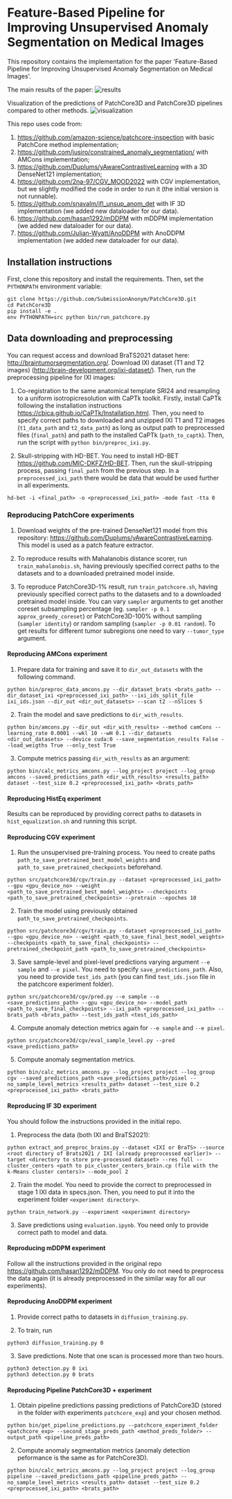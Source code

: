 # Feature-Based Pipeline for Improving Unsupervised Anomaly Segmentation on Medical Images

This repository contains the implementation for the paper 'Feature-Based Pipeline for Improving Unsupervised Anomaly Segmentation on Medical Images'. 

The main results of the paper:
![results](images/table.png)

Visualization of the predictions of PatchCore3D and PatchCore3D pipelines compared to other methods.
![visualization](images/vis.png)

This repo uses code from: 
1. <https://github.com/amazon-science/patchcore-inspection> with basic PatchCore method implementation;
2. <https://github.com/jusiro/constrained_anomaly_segmentation/> with AMCons implementation;
3. <https://github.com/Duplums/yAwareContrastiveLearning> with a 3D DenseNet121 implementation;
4. <https://github.com/2na-97/CGV_MOOD2022> with CGV implementation, but we slightly modified the code in order to run it (the initial version is not runnable).
5. <https://github.com/snavalm/ifl_unsup_anom_det> with IF 3D implementation (we added new dataloader for our data).
6. <https://github.com/hasan1292/mDDPM> with mDDPM implementation (we added new dataloader for our data).
7. <https://github.com/Julian-Wyatt/AnoDDPM> with AnoDDPM implementation (we added new dataloader for our data).

## Installation instructions
First, clone this repository and install the requirements. Then, set the `PYTHONPATH` environment variable:
```shell
git clone https://github.com/SubmissionAnonym/PatchCore3D.git
cd PatchCore3D
pip install -e .
env PYTHONPATH=src python bin/run_patchcore.py
```

## Data downloading and preprocessing
You can request access and download BraTS2021 dataset here: <http://braintumorsegmentation.org/>. 
Download IXI dataset (T1 and T2 images) (<http://brain-development.org/ixi-dataset/>). Then, run the preprocessing pipeline for IXI images:

1. Co-registration to the same anatomical template SRI24 and resampling to a uniform isotropicresolution with CaPTk toolkit. Firstly, install CaPTk following the installation instructions <https://cbica.github.io/CaPTk/Installation.html>. Then, you need to specify correct paths to downloaded and unzipped IXI T1 and T2 images (`t1_data_path` and `t2_data_path`) as long as output path to preprocessed files (`final_path`) and path to the installed CaPTk (`path_to_captk`). Then, run the script with 
`python bin/preproc_ixi.py`.

2. Skull-stripping with HD-BET. You need to install HD-BET <https://github.com/MIC-DKFZ/HD-BET>. Then, run the skull-stripping process, passing `final_path` from the previous step. In a `preprocessed_ixi_path` there would be data that would be used further in all experiments.
```shell
hd-bet -i <final_path> -o <preprocessed_ixi_path> -mode fast -tta 0
```

### Reproducing PatchCore experiments

1. Download weights of the pre-trained DenseNet121 model from this repository: <https://github.com/Duplums/yAwareContrastiveLearning>. This model is used as a patch feature extractor.

2. To reproduce results with Mahalanobis distance scorer, run `train_mahalanobis.sh`, having previously specified correct paths to the datasets and to a downloaded pretrained model inside.

3. To reproduce PatchCore3D-1% result, run `train_patchcore.sh`, having previously specified correct paths to the datasets and to a downloaded pretrained model inside. You can vary `sampler` arguments to get another coreset subsampling percentage (eg. `sampler -p 0.1 approx_greedy_coreset`) or PatchCore3D-100% without sampling (`sampler identity`) or random sampling (`sampler -p 0.01 random`). To get results for different tumor subregions one need to vary `--tumor_type` argument.

#### Reproducing AMCons experiment

1. Prepare data for training and save it to `dir_out_datasets` with the following command.
```shell
python bin/preproc_data_amcons.py --dir_dataset_brats <brats_path> --dir_dataset_ixi <preprocessed_ixi_path> --ixi_ids_split_file ixi_ids.json --dir_out <dir_out_datasets> --scan t2 --nSlices 5
```
2. Train the model and save predictions to `dir_with_results`.
```shell
python bin/amcons.py --dir_out <dir_with_results> --method camCons --learning_rate 0.0001 --wkl 10 --wH 0.1 --dir_datasets <dir_out_datasets> --device cuda:0 --save_segmentation_results False --load_weigths True --only_test True
```
3. Compute metrics passing `dir_with_results` as an argument:
```shell
python bin/calc_metrics_amcons.py --log_project project --log_group amcons --saved_predictions_path <dir_with_results> <results_path> dataset --test_size 0.2 <preprocessed_ixi_path> <brats_path>
```

#### Reproducing HistEq experiment
Results can be reproduced by providing correct paths to datasets in `hist_equalization.sh` and running this script.

#### Reproducing CGV experiment

1. Run the unsupervised pre-training process. You need to create paths `path_to_save_pretrained_best_model_weights` and `path_to_save_pretrained_checkpoints` beforehand.
```shell
python src/patchcore3d/cgv/train.py --dataset <preprocessed_ixi_path> --gpu <gpu_device_no> --weight <path_to_save_pretrained_best_model_weights> --checkpoints <path_to_save_pretrained_checkpoints> --pretrain --epoches 10
```
2. Train the model using previously obtained `path_to_save_pretrained_checkpoints`.
```shell
python src/patchcore3d/cgv/train.py --dataset <preprocessed_ixi_path> --gpu <gpu_device_no> --weight <path_to_save_final_best_model_weights> --checkpoints <path_to_save_final_checkpoints> --pretrained_checkpoint_path <path_to_save_pretrained_checkpoints>
```
3. Save sample-level and pixel-level predictions varying argument `--e sample` and `--e pixel`. You need to specify `save_predictions_path`. Also, you need to provide `test_ids_path` (you can find `test_ids.json` file in the patchcore experiment folder).
```shell
python src/patchcore3d/cgv/pred.py --e sample --o <save_predictions_path> --gpu <gpu_device_no> --model_path <path_to_save_final_checkpoints> --ixi_path <preprocessed_ixi_path> --brats_path <brats_path> --test_ids_path <test_ids_path>
```

4. Compute anomaly detection metrics again for `--e sample` and `--e pixel`.
```shell
python src/patchcore3d/cgv/eval_sample_level.py --pred <save_predictions_path>
```

5. Compute anomaly segmentation metrics.
```shell
python bin/calc_metrics_amcons.py --log_project project --log_group cgv --saved_predictions_path <save_predictions_path>/pixel --no_sample_level_metrics <results_path> dataset --test_size 0.2 <preprocessed_ixi_path> <brats_path>
```

#### Reproducing IF 3D experiment
You should follow the instructions provided in the initial repo.

1. Preprocess the data (both IXI and BraTS2021):
```shell
python extract_and_preproc_brains.py --dataset <IXI or BraTS> --source <root directory of Brats2021 / IXI (already preprocessed earlier)> --target <directory to store pre-processed dataset> --res full --cluster_centers <path to pix_cluster_centers_brain.cp (file with the k-Means cluster centers)> --mode_pool 2
```

2. Train the model. You need to provide the correct to preprocessed in stage 1 IXI data in specs.json. Then, you need to put it into the experiment folder `<experiment directory>`.
```shell
python train_network.py --experiment <experiment directory>
```

3. Save predictions using `evaluation.ipynb`. You need only to provide correct path to model and data.

#### Reproducing mDDPM experiment

Follow all the instructions provided in the original repo <https://github.com/hasan1292/mDDPM>. You only do not need to preprocess the data again (it is already preprocessed in the similar way for all our experiments).

#### Reproducing AnoDDPM experiment
1. Provide correct paths to datasets in `diffusion_training.py`.

2. To train, run 
```shell
python3 diffusion_training.py 0
```

3. Save predictions. Note that one scan is processed more than two hours.
```shell
python3 detection.py 0 ixi
python3 detection.py 0 brats
```

#### Reproducing Pipeline PatchCore3D + <METHOD> experiment

1. Obtain pipeline predictions passing predictions of PatchCore3D (stored in the folder with experiments `patchcore_exp`) and your chosen method.
```shell
python bin/get_pipeline_predictions.py --patchcore_experiment_folder <patchcore_exp> --second_stage_preds_path <method_preds_folder> --output_path <pipeline_preds_path>
```
2. Compute anomaly segmentation metrics (anomaly detection peformance is the same as for PatchCore3D).
```shell
python bin/calc_metrics_amcons.py --log_project project --log_group pipeline --saved_predictions_path <pipeline_preds_path> --no_sample_level_metrics <results_path> dataset --test_size 0.2 <preprocessed_ixi_path> <brats_path>
```